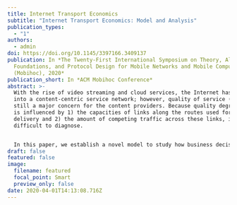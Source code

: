 ```yaml
---
title: Internet Transport Economics
subtitle: "Internet Transport Economics: Model and Analysis"
publication_types:
  - "1"
authors:
  - admin
doi: https://doi.org/10.1145/3397166.3409137
publication: In *The Twenty-First International Symposium on Theory, Algorithmic
  Foundations, and Protocol Design for Mobile Networks and Mobile Computing
  (Mobihoc), 2020*
publication_short: In *ACM Mobihoc Conference*
abstract: >-
  With the rise of video streaming and cloud services, the Internet has evolved
  into a content-centric service network; however, quality of service (QoS) is
  still a major concern for the content providers. Because quality degradation
  is influenced by 1) the capacities of links along the routes used for content
  delivery and 2) the amount of competing traffic across these links, it is very
  difficult to diagnose.


  In this paper, we establish a novel model to study how business decisions such as capacity planning, routing strategies and peering agreements affect QoS in terms of the end-to-end delays and drop rates of Internet routes. In particular, we take an economics perspective of the Internet transport service and model its supply of network capacities and demands of throughput driven by network protocols. We show that a macroscopic network equilibrium always exists and its uniqueness can be guaranteed under various scenarios. We analyze the impacts of user demands and resource capacities on the network equilibrium and provide implications of Netflix-Comcast type of peering on the QoS of users. We demonstrate that our framework can be used as a building block to understand the routing strategies under a Wardrop equilibrium and to enable further studies such as Internet peering and in-network caching.
draft: false
featured: false
image:
  filename: featured
  focal_point: Smart
  preview_only: false
date: 2020-04-01T14:13:08.716Z
---
```

